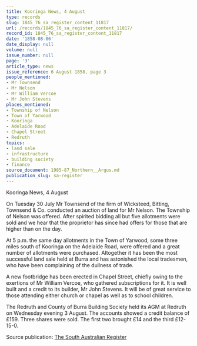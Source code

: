 ```yaml
---
title: Kooringa News, 4 August
type: records
slug: 1845_76_sa_register_content_11817
url: /records/1845_76_sa_register_content_11817/
record_id: 1845_76_sa_register_content_11817
date: '1858-08-06'
date_display: null
volume: null
issue_number: null
page: '3'
article_type: news
issue_reference: 6 August 1858, page 3
people_mentioned:
- Mr Townsend
- Mr Nelson
- Mr William Vercoe
- Mr John Stevens
places_mentioned:
- Township of Nelson
- Town of Yarwood
- Kooringa
- Adelaide Road
- Chapel Street
- Redruth
topics:
- land sale
- infrastructure
- building society
- finance
source_document: 1985-87_Northern__Argus.md
publication_slug: sa-register
---
```


Kooringa News, 4 August

On Tuesday 30 July Mr Townsend of the firm of Wicksteed, Bitting, Townsend & Co. conducted an auction of land for Mr Nelson.  The Township of Nelson was offered.  After spirited bidding all but five allotments were sold and we hear that the proprietor has since had offers for those that are higher than on the day.

At 5 p.m. the same day allotments in the Town of Yarwood, some three miles south of Kooringa on the Adelaide Road, were offered and a great number of allotments were purchased.  Altogether it has been the most successful land sale held at Burra and has astonished the local tradesmen, who have been complaining of the dullness of trade.

A new footbridge has been erected in Chapel Street, chiefly owing to the exertions of Mr William Vercoe, who gathered subscriptions for it.  It is well built and a credit to its builder, Mr John Stevens.  It will be of great service to those attending either church or chapel as well as to school children.

The Redruth and County of Burra Building Society held its AGM at Redruth on Wednesday evening 3 August.  The accounts showed a credit balance of £159.  Three shares were sold.  The first two brought £14 and the third £12-15-0.

Source publication: [The South Australian Register](/publications/sa-register/)
